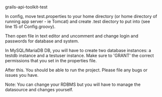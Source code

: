 grails-api-toolkit-test

In config, move test.properties to your home directory (or home directory of running app server - ie Tomcat) and create .test diectory to put into (see line 15 of Config.groovy).

Then open file in text editor and uncomment and change login and passwords for database and system.

In MySQL/MariaDB DB, you will have to create two database instances: a testdb instance and a testuser instance. Make sure to 'GRANT' the correct permissions that you set in the properties file.

After this. You should be able to run the project. Please file any bugs or issues you have.

Note: You can change your RDBMS but you will have to manage the datasource and changes yourself.



